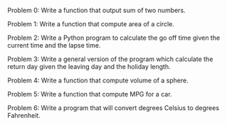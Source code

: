 Problem 0: Write a function that output sum of two numbers.

Problem 1: Write a function that compute area of a circle.

Problem 2: Write a Python program to calculate the go off time given the current time and the lapse time.

Problem 3: Write a general version of the program which calculate the return day given the leaving day and the holiday length.

Problem 4: Write a function that compute volume of a sphere.

Problem 5: Write a function that compute MPG for a car.

Problem 6: Write a program that will convert degrees Celsius to degrees Fahrenheit.
